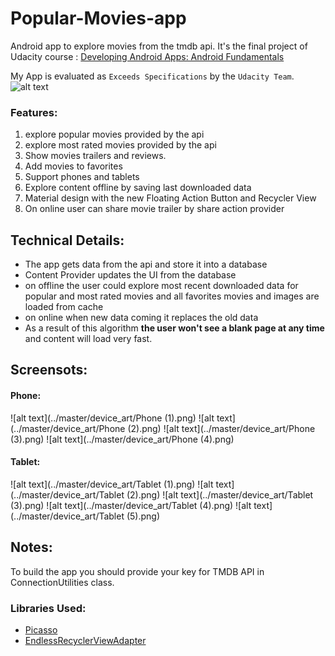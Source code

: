 # Popular-Movies-app
Android app to explore movies from the tmdb api. It's the final project of Udacity course : [Developing Android Apps: Android Fundamentals](https://www.udacity.com/course/ud853)

My App is evaluated as `Exceeds Specifications` by the `Udacity Team`.
![alt text](../master/device_art/Evaluation.JPG "Udacity Review")



### Features:
1. explore popular movies provided by the api
2. explore most rated movies provided by the api
3. Show movies trailers and reviews.
4. Add movies to favorites
5. Support phones and tablets
6. Explore content offline by saving last downloaded data
7. Material design with the new Floating Action Button and Recycler View
8. On online user can share movie trailer by share action provider


## Technical Details:
- The app gets data from the api and store it into a database 
- Content Provider updates the UI from the database
- on offline the user could explore most recent downloaded data for popular and most rated movies and all favorites movies
and images are loaded from cache
- on online when new data coming it replaces the old data 
- As a result of this algorithm **the user won't see a blank page at any time** and content will load very fast.

## Screensots:
#### Phone:
 ![alt text](../master/device_art/Phone (1).png)
 ![alt text](../master/device_art/Phone (2).png)
 ![alt text](../master/device_art/Phone (3).png)
 ![alt text](../master/device_art/Phone (4).png)

#### Tablet:
 ![alt text](../master/device_art/Tablet (1).png)
 ![alt text](../master/device_art/Tablet (2).png)
 ![alt text](../master/device_art/Tablet (3).png)
 ![alt text](../master/device_art/Tablet (4).png)
 ![alt text](../master/device_art/Tablet (5).png)


## Notes:
To build the app you should provide your key for TMDB API in ConnectionUtilities class.



### Libraries Used:
- [Picasso](http://square.github.io/picasso/)
- [EndlessRecyclerViewAdapter](https://github.com/rockerhieu/rv-adapter-endless)
